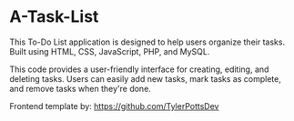 # A-Task-List
This To-Do List application is designed to help users organize their tasks. Built using HTML, CSS, JavaScript, PHP, and MySQL.





This code provides a user-friendly interface for creating, editing, and deleting tasks. Users can easily add new tasks, mark tasks as complete, and remove tasks when they're done.

Frontend template by: https://github.com/TylerPottsDev
